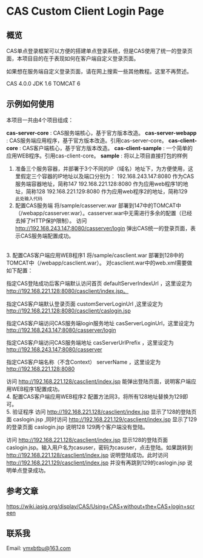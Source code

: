 CAS Custom Client Login Page
=======================================

概览
--------

CAS单点登录框架可以方便的搭建单点登录系统，但是CAS使用了统一的登录页面，本项目目的在于表现如何在客户端自定义登录页面。

如果想在服务端自定义登录页面，请在网上搜索一些其他教程。这里不再赘述。

CAS 4.0.0
JDK 1.6
TOMCAT 6

示例如何使用
---------

本项目一共由4个项目组成：

**cas-server-core** : CAS服务端核心，基于官方版本改造。
**cas-server-webapp** :  CAS服务端应用程序，基于官方版本改造。引用cas-server-core。
**cas-client-core** : CAS客户端核心，基于官方版本改造。
**cas-client-sample** : 一个简单的应用WEB程序。引用cas-client-core。
**sample** : 将以上项目直接打包的样例

 1. 准备三个服务容器，并部署于3个不同的IP（域名）地址下，为方便使用，这里假定三个容器的IP地址以及端口分别为：
        192.168.243.147:8080 作为CAS服务端容器地址，简称147
        192.168.221.128:8080 作为应用web程序1的地址，简称128
        192.168.221.129:8080 作为应用web程序2的地址，简称129
 <br />`此处输入代码`
 2. 配置CAS服务端
将/sample/casserver.war 部署到147中的TOMCAT中（/webapp/casserver.war）。casserver.war中无需进行多余的配置（已经去掉了HTTP保护限制）。
访问 http://192.168.243.147:8080/casserver/login 弹出CAS统一的登录页面，表示CAS服务端配置成功。
<br />
 3. 配置CAS客户端应用WEB程序1
将/sample/casclient.war 部署到128中的TOMCAT中（/webapp/casclient.war）。
对casclient.war中的web.xml需要做如下配置：

 指定CAS登陆成功后客户端默认访问首页 defaultServerIndexUrl ，这里设定为 http://192.168.221.128:8080/casclient/index.jsp。

 指定CAS客户端默认登录页面 customServerLoginUrl ,这里设定为 http://192.168.221.128:8080/casclient/caslogin.jsp

 指定CAS客户端访问CAS服务端login服务地址 casServerLoginUrl，这里设定为 http://192.168.243.147:8080/casserver/login

 指定CAS客户端访问CAS服务端地址 casServerUrlPrefix ，这里设定为 http://192.168.243.147:8080/casserver

 指定CAS客户端名称（不含Context） serverName ，这里设定为 http://192.168.221.128:8080

 访问 http://192.168.221.128/casclient/index.jsp 能弹出登陆页面，说明客户端应用WEB程序1配置成功。
<br />
 4. 配置CAS客户端应用WEB程序2
 配置方法同3，将所有128地址替换为129即可。
 <br />
 5. 验证程序
 访问 http://192.168.221.128/casclient/index.jsp 显示了128的登陆页面 caslogin.jsp ,同时访问 http://192.168.221.129/casclient/index.jsp 显示了129的登录页面 caslogin.jsp 说明128 129两个客户端没有登陆。

 访问 http://192.168.221.128/casclient/index.jsp 显示128的登陆页面 caslogin.jsp。输入用户名为casuser，密码为casuser，点击登陆。如果跳转到 http://192.168.221.128/casclient/index.jsp 说明登陆成功。此时访问 http://192.168.221.129/casclient/index.jsp 并没有再跳到129的caslogin.jsp 说明单点登录成功。

参考文章
--------
https://wiki.jasig.org/display/CAS/Using+CAS+without+the+CAS+login+screen

联系我
-----------------
Email: ymxbtbu@163.com